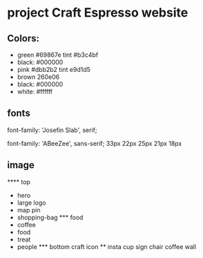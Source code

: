 # project Craft Espresso website

## Colors:
- green #69867e  tint #b3c4bf
- black: #000000
- pink #dbb2b2 tint e9d1d5
- brown 260e06
- black: #000000
- white: #ffffff

## fonts 
<link href="https://fonts.googleapis.com/css2?family=Josefin+Slab:wght@700&display=swap" rel="stylesheet">

font-family: 'Josefin Slab', serif;

<link href="https://fonts.googleapis.com/css2?family=ABeeZee&display=swap" rel="stylesheet">

font-family: 'ABeeZee', sans-serif;
33px
22px
25px
21px
18px


## image 
**** top
- hero
- large logo
- map pin
- shopping-bag
*** food
- coffee
- food
- treat
- people
*** bottom
craft icon
** insta 
cup
sign
chair
coffee
wall






